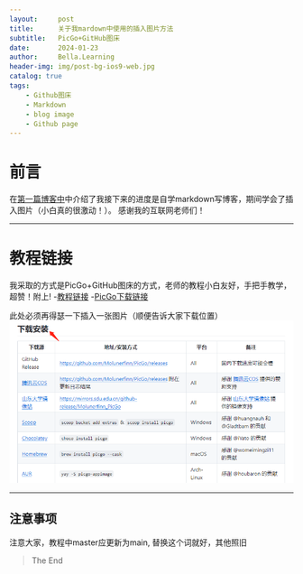 ```yaml
---
layout:     post
title:      关于我mardown中使用的插入图片方法
subtitle:   PicGo+GitHub图床
date:       2024-01-23
author:     Bella.Learning
header-img: img/post-bg-ios9-web.jpg
catalog: true
tags:
    - Github图床
    - Markdown
    - blog image
    - Github page
---
```

# 前言

在[第一篇博客中](https://bellakeeplearning.github.io/2024/01/23/Hello-World-%E6%88%91%E7%9A%84%E7%AC%AC%E4%B8%80%E7%AF%87%E5%8D%9A%E5%AE%A2/)中介绍了我接下来的进度是自学markdown写博客，期间学会了插入图片（小白真的很激动！）。
感谢我的互联网老师们！

***

# 教程链接

我采取的方式是PicGo+GitHub图床的方式，老师的教程小白友好，手把手教学，超赞！附上!
-[教程链接](https://juejin.cn/post/6844903768782290957)
-[PicGo下载链接](https://github.com/Molunerfinn/PicGo)

此处必须再得瑟一下插入一张图片（顺便告诉大家下载位置）
![](https://raw.githubusercontent.com/bellakeeplearning/Bellaimagebed/main/img/20240123155554.png)

***
## 注意事项
注意大家，教程中master应更新为main, 替换这个词就好，其他照旧
>The End



